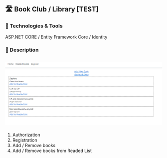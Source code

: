 ## 🛣️ Book Club / Library [TEST]

### 🔧 Technologies & Tools
ASP.NET CORE / Entity Framework Core / Identity

### 📜 Description
![](https://github.com/nopills/Library-App/blob/master/Library%20App/assets/book%20club.png)
--------------------------------------------------
1. Authorization
2. Registration
3. Add / Remove books
4. Add / Remove books from Readed List
